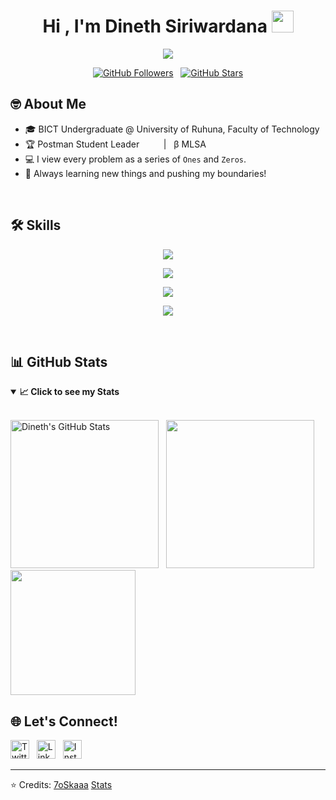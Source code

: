 

<h1 align="center">Hi , I'm Dineth Siriwardana <img src="https://media.giphy.com/media/hvRJCLFzcasrR4ia7z/giphy.gif" width="35"></h1>
<p align="center">
  <a href="https://github.com/DenverCoder1/readme-typing-svg"><img src="https://readme-typing-svg.herokuapp.com?lines=Let+it+all+be;ONEs+and+ZEROs&center=true&width=500&height=50"></a>
</p>


<p align="center">
 

 <a href="https://github.com/dinethsiriwardana?tab=followers">
    <img src="https://img.shields.io/github/followers/dinethsiriwardana?style=for-the-badge&color=236ad3&labelColor=1155ba&logo=person-add&label=Follow&logoColor=white" alt="GitHub Followers" /></a>
&nbsp;
<a href="https://github.com/dinethsiriwardana?tab=repositories&sort=stargazers">
    <img src="https://img.shields.io/github/stars/dinethsiriwardana?style=for-the-badge&color=55960c&labelColor=488207&logo=star" alt="GitHub Stars"/>
  </a>

</p>

## 🤓 About Me

- 🎓 BICT Undergraduate @ University of Ruhuna, Faculty of Technology
- 🏆 Postman Student Leader &nbsp; <img src="https://github.com/dinethsiriwardana/dinethsiriwardana/assets/91774218/898ba877-c35c-46f3-9ff8-454adf8783c3" width="15" height="15"> &nbsp; | &nbsp; β MLSA &nbsp; <img src="https://github.com/dinethsiriwardana/dinethsiriwardana/assets/91774218/08ce044d-cb2f-4c64-9bb4-55077aa4048d" width="17" height="15">
- 💻 I view every problem as a series of `Ones` and `Zeros`.
- 🚀 Always learning new things and pushing my boundaries!

<br>

## 🛠️ Skills

<p align="center">
  <img src="https://skillicons.dev/icons?i=dart,java,python,c,cpp,cs,js,php,ts,go" />
</p>
<p align="center">
  <img src="https://skillicons.dev/icons?i=flutter,spring,laravel,bootstrap,react,dotnet,express,nodejs,nextjs" />
</p>
<p align="center">
  <img src="https://skillicons.dev/icons?i=firebase,mysql,mongodb,postgresql,sqlite" />
</p>
<p align="center">
  <img src="https://skillicons.dev/icons?i=docker,postman,azure" />
</p>


<br>

## 📊 GitHub Stats

<details open>
  <summary><b>📈 Click to see my Stats</b></summary> 
  <br />
  <p align="center">
   
  <img src="https://github-readme-stats.vercel.app/api?username=dinethsiriwardana&show_icons=true&count_private=true&theme=algolia" alt="Dineth's GitHub Stats" height="237"/>   &nbsp; 
  <img src="https://github-readme-stats.vercel.app/api/top-langs/?username=dinethsiriwardana&langs_count=6&layout=compact&theme=algolia" height="237"/>
  <img src="https://github-readme-stats.vercel.app/api/wakatime?username=@dinethsiriwardana&langs_count=6&theme=algolia&layout=compact" height="200"/>
    
 

  
  </p>
</details>


## 🌐 Let's Connect!

<p align="left">
  <a href="https://www.twitter.com/dinethsiriwardana" target="blank"><img src="https://skillicons.dev/icons?i=twitter" alt="Twitter" height="30"/></a> &nbsp;
  <a href="https://www.linkedin.com/in/dinethsiriwardana/" target="blank"><img src="https://skillicons.dev/icons?i=linkedin" alt="LinkedIn" height="30" /></a> &nbsp;
  <a href="https://www.instagram.com/dineth_siriwardana/" target="blank"><img src="https://skillicons.dev/icons?i=instagram" alt="Instagram" height="30"/></a>
</p>

---

⭐ Credits: [7oSkaaa](https://github.com/7oSkaaa)
 <a href="https://github.com/anuraghazra/github-readme-stats"> Stats </a>
